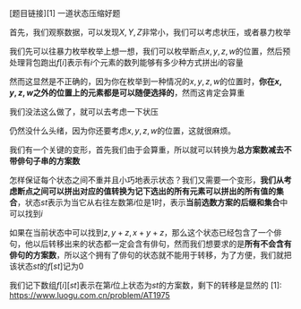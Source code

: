 [题目链接][1]
一道状态压缩好题

首先，我们观察数据，可以发现$X,Y,Z$非常小，我们可以考虑状压，或者暴力枚举

我们先可以往暴力枚举枚举上想一想，我们可以枚举断点$x,y,z,w$的位置，然后预处理背包跑出$f[i]$表示有$i$个元素的数列能够有多少种方式拼出$i$的容量

然而这显然是不正确的，因为你在枚举到一种情况的$x,y,z,w$的位置时，**你在$x,y,z,w$之外的位置上的元素都是可以随便选择的**，然而这肯定会算重

我们没法这么做了，就可以去考虑一下状压

仍然没什么头绪，因为你还要考虑$x,y,z,w$的位置，这就很麻烦。

我们有一个关键的变形，首先我们由于会算重，所以就可以转换为**总方案数减去不带俳句子串的方案数**

怎样保证每个状态之间不重并且小巧地表示状态？我们又需要一个变形，**我们从考虑断点之间可以拼出对应的值转换为记下选出的所有元素可以拼出的所有值的集合**，状态$st$表示为当它从右往左数第$i$位是$1$时，表示**当前选数方案的后缀和集合**中可以找到$i$

如果在当前状态中可以找到$z,y+z,x+y+z$，那么这个状态已经包含了一个俳句，他以后转移出来的状态都一定会含有俳句，然而我们想要求的是**所有不会含有俳句的方案数**，所以这个拥有了俳句的状态就不能用于转移，为了方便，我们就把该状态$st$的$f[st]$记为$0$

我们记下数组$f[i][st]$表示在第$i$位上状态为$st$的方案数，剩下的转移是显然的
  [1]: https://www.luogu.com.cn/problem/AT1975